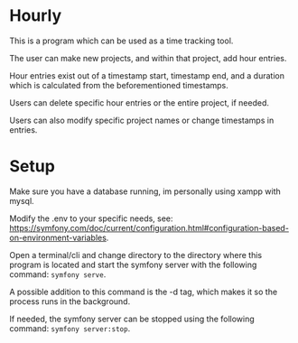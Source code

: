 # Hourly


This is a program which can be used as a time tracking tool.

The user can make new projects, and within that project, add hour entries.

  Hour entries exist out of a timestamp start, timestamp end, and a duration which is calculated from the beforementioned timestamps.
  
Users can delete specific hour entries or the entire project, if needed.

Users can also modify specific project names or change timestamps in entries.


# Setup

Make sure you have a database running, im personally using xampp with mysql.

Modify the .env to your specific needs, see: https://symfony.com/doc/current/configuration.html#configuration-based-on-environment-variables.

Open a terminal/cli and change directory to the directory where this program is located and start the symfony server with the following command: 
```symfony serve```.


A possible addition to this command is the -d tag, which makes it so the process runs in the background.

If needed, the symfony server can be stopped using the following command:
```symfony server:stop```.
